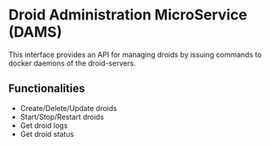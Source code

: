 # Droid Administration MicroService (DAMS)

This interface provides an API for managing droids by issuing commands to docker daemons of the droid-servers.

## Functionalities

- Create/Delete/Update droids
- Start/Stop/Restart droids
- Get droid logs
- Get droid status